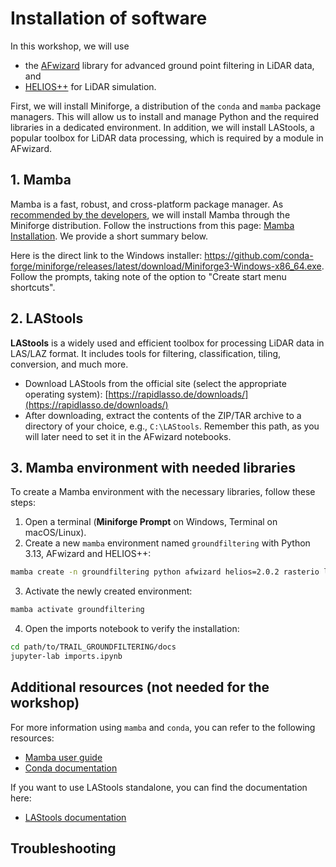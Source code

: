 # Installation of software

In this workshop, we will use 
- the [AFwizard](https://github.com/ssciwr/afwizard) library for advanced ground point filtering in LiDAR data, and
- [HELIOS++](https://github.com/3dgeo-heidelberg/helios) for LiDAR simulation.

First, we will install Miniforge, a distribution of the `conda` and `mamba` package managers. This will allow us to install and manage Python and the required libraries in a dedicated environment. In addition, we will install LAStools, a popular toolbox for LiDAR data processing, which is required by a module in AFwizard.

## 1. Mamba

Mamba is a fast, robust, and cross-platform package manager. As [recommended by the developers](https://mamba.readthedocs.io/en/latest/installation/mamba-installation.html), we will install Mamba through the Miniforge distribution. Follow the instructions from this page:
[Mamba Installation](https://github.com/conda-forge/miniforge?tab=readme-ov-file#install). We provide a short summary below.

Here is the direct link to the Windows installer: https://github.com/conda-forge/miniforge/releases/latest/download/Miniforge3-Windows-x86_64.exe. Follow the prompts, taking note of the option to "Create start menu shortcuts".


## 2. LAStools

**LAStools** is a widely used and efficient toolbox for processing LiDAR data in LAS/LAZ format. It includes tools for filtering, classification, tiling, conversion, and much more.

- Download LAStools from the official site (select the appropriate operating system):
  [https://rapidlasso.de/downloads/](https://rapidlasso.de/downloads/)
- After downloading, extract the contents of the ZIP/TAR archive to a directory of your choice, e.g., `C:\LAStools`. Remember this path, as you will later need to set it in the AFwizard notebooks.

## 3. Mamba environment with needed libraries

To create a Mamba environment with the necessary libraries, follow these steps:

1. Open a terminal (**Miniforge Prompt** on Windows, Terminal on macOS/Linux).
2. Create a new `mamba` environment named `groundfiltering` with Python 3.13, AFwizard and HELIOS++:
```bash
mamba create -n groundfiltering python afwizard helios=2.0.2 rasterio laspy -c conda-forge
```
3. Activate the newly created environment:
```bash
mamba activate groundfiltering
```
4. Open the imports notebook to verify the installation:
```bash
cd path/to/TRAIL_GROUNDFILTERING/docs
jupyter-lab imports.ipynb
```

## Additional resources (not needed for the workshop)

For more information using `mamba` and `conda`, you can refer to the following resources:
- [Mamba user guide](https://mamba.readthedocs.io/en/latest/user_guide/mamba.html#mamba)
- [Conda documentation](https://docs.conda.io/en/latest/)

If you want to use LAStools standalone, you can find the documentation here:
- [LAStools documentation](https://downloads.rapidlasso.de/html/index.html)

## Troubleshooting

